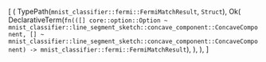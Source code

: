 [
    (
        TypePath(`mnist_classifier::fermi::FermiMatchResult`, `Struct`),
        Ok(
            DeclarativeTerm(`fn(([] core::option::Option ~ mnist_classifier::line_segment_sketch::concave_component::ConcaveComponent, [] ~ mnist_classifier::line_segment_sketch::concave_component::ConcaveComponent) -> mnist_classifier::fermi::FermiMatchResult`),
        ),
    ),
]